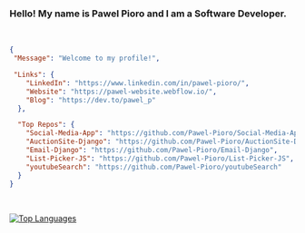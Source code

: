 ### Hello! My name is Pawel Pioro and I am a Software Developer.
<br>

```json
{
 "Message": "Welcome to my profile!",

 "Links": {
    "LinkedIn": "https://www.linkedin.com/in/pawel-pioro/",
    "Website": "https://pawel-website.webflow.io/",
    "Blog": "https://dev.to/pawel_p"
  },

  "Top Repos": {
    "Social-Media-App": "https://github.com/Pawel-Pioro/Social-Media-App",
    "AuctionSite-Django": "https://github.com/Pawel-Pioro/AuctionSite-Django",
    "Email-Django": "https://github.com/Pawel-Pioro/Email-Django",
    "List-Picker-JS": "https://github.com/Pawel-Pioro/List-Picker-JS",
    "youtubeSearch": "https://github.com/Pawel-Pioro/youtubeSearch"
  }
}
```

<br>

<a href="https://github.com/Pawel-Pioro" align="left"><img src="https://github-readme-stats.vercel.app/api/top-langs/?username=Pawel-Pioro&langs_count=10&title_color=0891b2&text_color=ffffff&icon_color=0891b2&bg_color=1c1917&hide_border=true&locale=en&custom_title=Top%20%Languages" alt="Top Languages" /></a>
